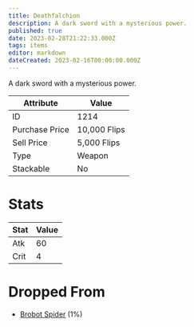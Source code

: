```yaml
---
title: Deathfalchion
description: A dark sword with a mysterious power.
published: true
date: 2023-02-28T21:22:33.000Z
tags: items
editor: markdown
dateCreated: 2023-02-16T00:00:00.000Z
---
```


A dark sword with a mysterious power.

|Attribute|Value|
|-|-|
|ID|1214|
|Purchase Price|10,000 Flips|
|Sell Price|5,000 Flips|
|Type|Weapon|
|Stackable|No|

# Stats
|Stat|Value|
|-|-|
|Atk|60|
|Crit|4|

# Dropped From
 * [Brobot Spider](/monsters/brobot-spider) (1%)
